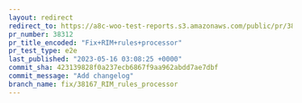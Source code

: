 ```yaml
---
layout: redirect
redirect_to: https://a8c-woo-test-reports.s3.amazonaws.com/public/pr/38312/e2e/index.html
pr_number: 38312
pr_title_encoded: "Fix+RIM+rules+processor"
pr_test_type: e2e
last_published: "2023-05-16 03:08:25 +0000"
commit_sha: 423139828f0a237ecb6867f9aa962abdd7ae7dbf
commit_message: "Add changelog"
branch_name: fix/38167_RIM_rules_processor
---
```

